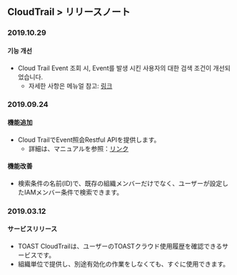 
## CloudTrail > リリースノート

### 2019.10.29
#### 기능 개선
* Cloud Trail Event 조회 시, Event를 발생 시킨 사용자의 대한 검색 조건이 개선되었습니다.
    * 자세한 사항은 메뉴얼 참고: [링크](http://beta-docs.toast.com/ja/CloudTrail/ja/api-guide/)

### 2019.09.24

#### 機能追加
* Cloud TrailでEvent照会Restful APIを提供します。
    * 詳細は、マニュアルを参照：[リンク](http://beta-docs.toast.com/ja/CloudTrail/ja/api-guide/)
    
#### 機能改善
* 検索条件の名前(ID)で、既存の組織メンバーだけでなく、ユーザーが設定したIAMメンバー条件で検索できます。

### 2019.03.12

#### サービスリリース
* TOAST CloudTrailは、ユーザーのTOASTクラウド使用履歴を確認できるサービスです。
* 組織単位で提供し、別途有効化の作業をしなくても、すぐに使用できます。
